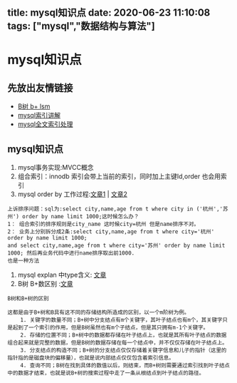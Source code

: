 title: mysql知识点
date: 2020-06-23 11:10:08
tags: ["mysql","数据结构与算法"]
---------
# mysql知识点

## 先放出友情链接
  * [B树 b+ lsm](https://blog.csdn.net/u010853261/article/details/78217823)
  * [mysql索引讲解](http://note.youdao.com/noteshare?id=77a6a7f18aae33a73d97b37e07ebdd49)
  * [mysql全文索引处理](http://note.youdao.com/noteshare?id=0578f4dbc84225ae0cb98922cee1afc1)

## mysql知识点

1. mysql事务实现:MVCC概念
1. 组合索引：innodb 索引会带上当前的索引，同时加上主键Id,order 也会用索引
1. mysql order by 工作过程:[文章1](https://www.cnblogs.com/sjks/p/10894742.html) | [文章2](https://juejin.im/post/5ea9972f6fb9a04382227db5)
  ```
  上诉排序问题：sql为:select city,name,age from t where city in ('杭州','苏州') order by name limit 1000;这时候怎么办？
  1： 组合索引的排序规则是city_name 这时候city=杭州 但是name排序不对。
  2： 业务上分别拆分成2条:select city,name,age from t where city='杭州' order by name limit 1000;
  and select city,name,age from t where city='苏州' order by name limit 1000; 然后再业务代码中进行name排序取出前1000.
  也是一种方法
  ```

1. mysql explan 中type含义: [文章](https://juejin.im/post/5eb3a976e51d454d9b12538b)
1. B树 B+数区别 :[文章](https://www.jianshu.com/p/92d15df75027)
```
B树和B+树的区别

这都是由于B+树和B具有这不同的存储结构所造成的区别，以一个m阶树为例。
    1. 关键字的数量不同；B+树中分支结点有m个关键字，其叶子结点也有m个，其关键字只是起到了一个索引的作用，但是B树虽然也有m个子结点，但是其只拥有m-1个关键字。
    2. 存储的位置不同；B+树中的数据都存储在叶子结点上，也就是其所有叶子结点的数据组合起来就是完整的数据，但是B树的数据存储在每一个结点中，并不仅仅存储在叶子结点上。
    3. 分支结点的构造不同；B+树的分支结点仅仅存储着关键字信息和儿子的指针（这里的指针指的是磁盘块的偏移量），也就是说内部结点仅仅包含着索引信息。
    4. 查询不同；B树在找到具体的数值以后，则结束，而B+树则需要通过索引找到叶子结点中的数据才结束，也就是说B+树的搜索过程中走了一条从根结点到叶子结点的路径。

```
